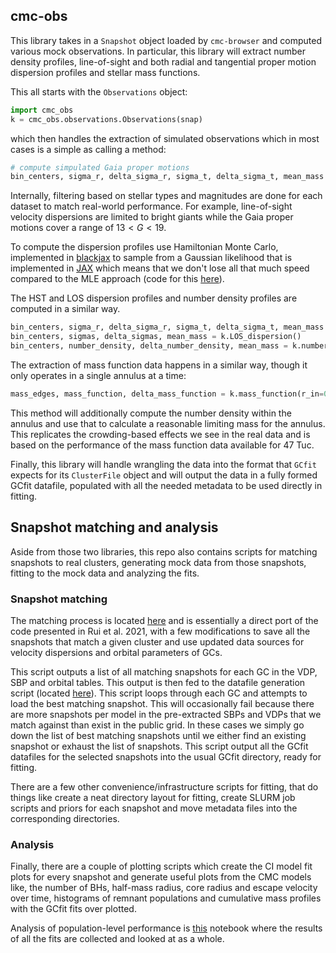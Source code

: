 ## cmc-obs

This library takes in a `Snapshot` object loaded by `cmc-browser` and computed various mock
observations. In particular, this library will extract number density profiles, line-of-sight and
both radial and tangential proper motion dispersion profiles and stellar mass functions.

This all starts with the `Observations` object:

```python
import cmc_obs
k = cmc_obs.observations.Observations(snap)
```

which then handles the extraction of simulated observations which in most cases is a simple as
calling a method:

```python
# compute simpulated Gaia proper motions
bin_centers, sigma_r, delta_sigma_r, sigma_t, delta_sigma_t, mean_mass = k.gaia_PMs()
```

Internally, filtering based on stellar types and magnitudes are done for each dataset to match
real-world performance. For example, line-of-sight velocity dispersions are limited to bright giants
while the Gaia proper motions cover a range of $13 < G< 19$.

To compute the dispersion profiles use Hamiltonian Monte Carlo, implemented in
[blackjax](https://github.com/blackjax-devs/blackjax) to sample from a Gaussian likelihood that is
implemented in [JAX](https://github.com/google/jax) which means that we don't lose all that much
speed compared to the MLE approach (code for this
[here](https://github.com/pjs902/cmc-obs/blob/63c59aed95b2015b086173ff3f4b925f84bb8986/cmc-obs/src/cmc_obs/observations.py#L126)).

The HST and LOS dispersion profiles and number density profiles are computed in a similar way.

```python
bin_centers, sigma_r, delta_sigma_r, sigma_t, delta_sigma_t, mean_mass = k.hubble_PMs()
bin_centers, sigmas, delta_sigmas, mean_mass = k.LOS_dispersion()
bin_centers, number_density, delta_number_density, mean_mass = k.number_density()
```

The extraction of mass function data happens in a similar way, though it only operates in a single
annulus at a time:

```python
mass_edges, mass_function, delta_mass_function = k.mass_function(r_in=0, r_out=0.4)
```

This method will additionally compute the number density within the annulus and use that to
calculate a reasonable limiting mass for the annulus. This replicates the crowding-based effects we
see in the real data and is based on the performance of the mass function data available for 47 Tuc.

Finally, this library will handle wrangling the data into the format that `GCfit` expects for its
`ClusterFile` object and will output the data in a fully formed GCfit datafile, populated with all
the needed metadata to be used directly in fitting.

## Snapshot matching and analysis

Aside from those two libraries, this repo also contains scripts for matching snapshots to real
clusters, generating mock data from those snapshots, fitting to the mock data and analyzing the
fits.

### Snapshot matching

The matching process is located
[here](https://github.com/pjs902/CMC-validation/blob/main/snapshot-search/search.py) and is essentially a
direct port of the code presented in Rui et al. 2021, with a few modifications to save all the
snapshots that match a given cluster and use updated data sources for velocity dispersions and
orbital parameters of GCs.

This script outputs a list of all matching snapshots for each GC in the VDP, SBP and orbital tables.
This output is then fed to the datafile generation script (located
[here](https://github.com/pjs902/CMC-validation/blob/main/snapshot-search/create_datafiles.py)). This
script loops through each GC and attempts to load the best matching snapshot. This will occasionally
fail because there are more snapshots per model in the pre-extracted SBPs and VDPs that we match
against than exist in the public grid. In these cases we simply go down the list of best matching
snapshots until we either find an existing snapshot or exhaust the list of snapshots. This script
output all the GCfit datafiles for the selected snapshots into the usual GCfit directory, ready for
fitting.

There are a few other convenience/infrastructure scripts for fitting, that do things like create a
neat directory layout for fitting, create SLURM job scripts and priors for each snapshot and move
metadata files into the corresponding directories.  

### Analysis

Finally, there are a couple of plotting scripts which create the CI model fit plots for every
snapshot and generate useful plots from the CMC models like, the number of BHs, half-mass radius,
core radius and escape velocity over time, histograms of remnant populations and cumulative mass
profiles with the GCfit fits over plotted.

Analysis of population-level performance is
[this](https://github.com/pjs902/CMC-validation/blob/main/snapshot-search/snapshot_checks.ipynb) notebook
where the results of all the fits are collected and looked at as a whole.
